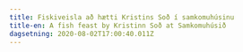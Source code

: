 ```yaml
---
title: Fiskiveisla að hætti Kristins Soð í samkomuhúsinu
title-en: A fish feast by Kristinn Soð at Samkomuhúsið
dagsetning: 2020-08-02T17:00:40.011Z
---
```

